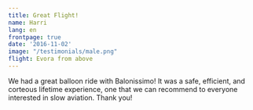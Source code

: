 ```yaml
---
title: Great Flight!
name: Harri
lang: en
frontpage: true
date: '2016-11-02'
image: "/testimonials/male.png"
flight: Evora from above
---
```


We had a great balloon ride with Balonissimo! It was a safe, efficient, and corteous lifetime experience,
one that we can recommend to everyone interested in slow aviation. Thank you!
